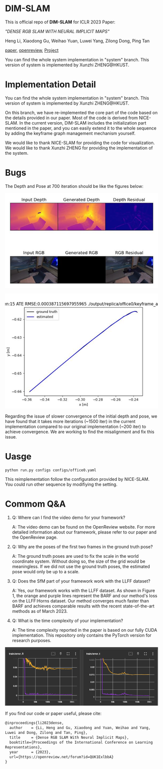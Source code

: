 # DIM-SLAM
This is official repo of **DIM-SLAM** for ICLR 2023 Paper:

 *"DENSE RGB SLAM WITH NEURAL IMPLICIT MAPS"*

Heng Li, Xiaodong Gu, Weihao Yuan, Luwei Yang, Zilong Dong, Ping Tan

[paper](https://openreview.net/pdf?id=QUK1ExlbbA), [openreview](https://openreview.net/forum?id=QUK1ExlbbA), [Project](https://poptree.github.io/DIM-SLAM/)


You can find the whole system implementation in "system" branch. This version of system is implemented by Xunzhi ZHENG@HKUST. 


# Implementation Detail
You can find the whole system implementation in "system" branch. This version of system is implemented by Xunzhi ZHENG@HKUST. 

On this branch, we have re-implemented the core part of the code based on the details provided in our paper. Most of the code is derived from NICE-SLAM. In the current version, DIM-SLAM includes the initialization part mentioned in the paper, and you can easily extend it to the whole sequence by adding the keyframe graph management mechanism yourself.

 We would like to thank NICE-SLAM for providing the code for visualization. We would like to thank Xunzhi ZHENG for providing the implementation of the system.

# Bugs


The Depth and Pose at 700 iteration should be like the figures below:

![Vis at 715](./figs/0715.jpg)

![Pose](./figs/keyframe_ape.jpg)


Regarding the issue of slower convergence of the initial depth and pose, we have found that it takes more iterations (~1500 iter) in the current implementation compared to our original implementation (~200 iter) to achieve convergence. We are working to find the misalignment and fix this issue.

# Uasge

```
python run.py configs configs/office0.yaml
```

This reimplementation follow the configuration provided by NICE-SLAM. You could run other sequence by modifiying the setting.

# Commom Q&A

1. Q: Where can I find the video demo for your framework?

    A: The video demo can be found on the OpenReview website. For more detailed information about our framework, please refer to our paper and the OpenReview page.

2. Q: Why are the poses of the first two frames in the ground truth pose?

    A: The ground truth poses are used to fix the scale in the world coordinate system. Without doing so, the size of the grid would be meaningless. If we did not use the ground truth poses, the estimated pose would only be up to a scale.

3. Q: Does the SfM part of your framework work with the LLFF dataset?

    A: Yes, our framework works with the LLFF dataset. As shown in Figure 1, the orange and purple lines represent the BARF and our method's loss on the LLFF:Horns dataset. Our method converges much faster than BARF and achieves comparable results with the recent state-of-the-art methods as of March 2023.

4. Q: What is the time complexity of your implementation?

    A: The time complexity reported in the paper is based on our fully CUDA implementation. This repository only contains the PyTorch version for research purposes.

![Fig1: LLFF:Horns, Ours compares with BARF](./figs/20230330193005.png)


If you find our code or paper useful, please cite:
```
@inproceedings{li2023dense,
  author    = {Li, Heng and Gu, Xiaodong and Yuan, Weihao and Yang, Luwei and Dong, Zilong and Tan, Ping},
  title     = {Dense RGB SLAM With Neural Implicit Maps},
  booktitle={Proceedings of the International Conference on Learning Representations},
  year      = {2023},
  url={https://openreview.net/forum?id=QUK1ExlbbA}
}
```

